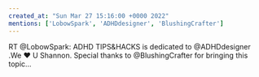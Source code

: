 ```yaml
---
created_at: "Sun Mar 27 15:16:00 +0000 2022"
mentions: ['LobowSpark', 'ADHDdesigner', 'BlushingCrafter']
---
```


RT @LobowSpark: ADHD TIPS&amp;HACKS is dedicated to @ADHDdesigner .We ❤️ U Shannon.  Special thanks to @BlushingCrafter for bringing this topic…